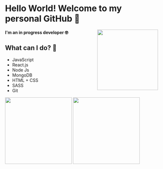 # Hello World! Welcome to my personal GitHub 🤠
<img align='right' src='https://media.giphy.com/media/LmNwrBhejkK9EFP504/giphy.gif' width='200'>

#### I'm an in progress developer 🤓

## What can I do? 🧐

* JavaScript
* React.js
* Node Js
* MongoDB
* HTML + CSS
* SASS
* Git

[<img src="https://i.ibb.co/5jyLjN2/Group-3.png" width="220"/>](https://github.com/user/repository/subscription)
[<img src="https://i.ibb.co/0tp7xNW/Group-1.png" width="220"/>](https://github.com/user/repository/subscription)
